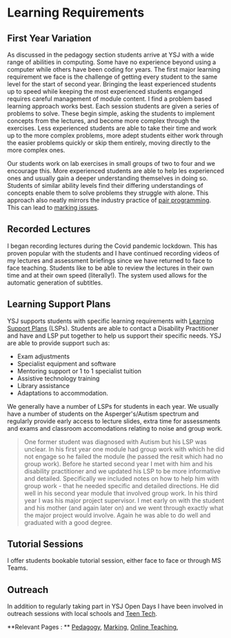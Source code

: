 # Learning Requirements

## First Year Variation

As discussed in the pedagogy section students arrive at YSJ with a wide range of abilities in computing. Some have no experience beyond using a computer while others have been coding for years. The first major learning requirement we face is the challenge of getting every student to the same level for the start of second year. Bringing the least experienced students up to speed while keeping the most experienced students enganged requires careful management of module content. I find a problem based learning approach works best. Each session students are given a series of problems to solve. These begin simple, asking the students to implement concepts from the lectures, and become more complex through the exercises. Less experienced students are able to take their time and work up to the more complex problems, more adept students either work through the easier problems quickly or skip them entirely, moving directly to the more complex ones.  

Our students work on lab exercises in small groups of two to four and we encourage this. More experienced students are able to help les experienced ones and usually gain a deeper understanding themselves in doing so. Students of similar ability levels find their differing understandings of concepts enable them to solve problems they struggle with alone. This approach also neatly mirrors the industry practice of [pair programming](https://en.wikipedia.org/wiki/Pair_programming). This can lead to [marking issues](Marking.md).  

## Recorded Lectures

I began recording lectures during the Covid pandemic lockdown. This has proven popular with the students and I have continued recording videos of my lectures and assessment briefings since we have returned to face to face teaching. Students like to be able to review the lectures in their own time and at their own speed (literally!). The system used allows for the automatic generation of subtitles.  

## Learning Support Plans

YSJ supports students with specific learning requirements with [Learning Support Plans](https://www.yorksj.ac.uk/health-and-wellbeing/disability-support/learning-support/) (LSPs). Students are able to contact a Disability Practitioner and have and LSP put together to help us support their specific needs. YSJ are able to provide support such as:  

* Exam adjustments
* Specialist equipment and software
* Mentoring support or 1 to 1 specialist tuition
* Assistive technology training
* Library assistance
* Adaptations to accommodation. 

We generally have a number of LSPs for students in each year. We usually have a number of students on the Asperger's/Autism spectrum and regularly provide early access to lecture slides, extra time for assessments and exams and classroom accomodations relating to noise and group work.

>One former student was diagnosed with Autism but his LSP was unclear. In his first year one module had group work with which he did not engage so he failed the module (he passed the resit which had no group work). Before he started second year I met with him and his disability practitioner and we updated his LSP to be more informative and detailed. Specifically we included notes on how to help him with group work - that he needed specific and detailed directions. He did well in his second year module that involved group work. In his third year I was his major project supervisor. I met early on with the student and his mother (and again later on) and we went through exactly what the major project would involve. Again he was able to do well and graduated with a good degree.  

## Tutorial Sessions

I offer students bookable tutorial session, either face to face or through MS Teams.  
## Outreach

In addition to regularly taking part in YSJ Open Days I have been involved in outreach sessions with local schools and [Teen Tech](https://teentech.com/).  


**Relevant Pages : ** [Pedagogy](pedagogy.md), [Marking](Marking.md), [Online Teaching](OnlineTeaching.md),  